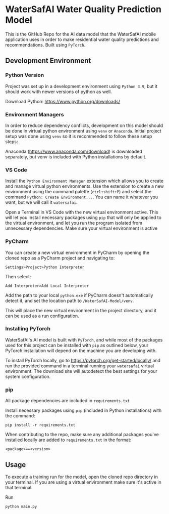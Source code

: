 # WaterSafAI Water Quality Prediction Model

This is the GitHub Repo for the AI data model that the WaterSafAI mobile application uses in order to make residential
water quality predictions and recommendations. Built using `PyTorch`.

## Development Environment
### Python Version
Project was set up in a development environment using `Python 3.9`, but it should work with newer versions of python as well.

Download Python: https://www.python.org/downloads/

### Environment Managers
In order to reduce dependency conflicts, development on this model should be done in virtual python environment using `venv`
or `Anaconda`. Initial project setup was done using `venv` so it is recommended to follow these setup steps:

Anaconda (https://www.anaconda.com/download) is downloaded separately, but venv is included with Python installations by default.

### VS Code
Install the `Python Environment Manager` extension which allows you to create and manage virtual python environments. Use
the extension to create a new environment using the command palette (`ctrl+shift+P`) and select the command 
`Python: Create Environment...`. You can name it whatever you want, but we will call it `watersafai`.

Open a Terminal in VS Code with the new virtual environment active. This will let you install necessary packages using
`pip` that will only be applied to the virtual environment, and let you run the program isolated from unnecessary dependencies.
Make sure your virtual environment is active

### PyCharm
You can create a new virtual environment in PyCharm by opening the cloned repo as a PyCharm project and navigating to:

`Settings>Project>Python Interpreter` 

Then select:

`Add Interpreter>Add Local Interpreter`

Add the path to your local `python.exe` if PyCharm doesn't automatically detect it, and set the location path to 
`/WaterSafAI-Model/venv`.

This will place the new virtual environment in the project directory, and it can be used as a run configuration.

### Installing PyTorch
WaterSafAI's AI model is built with `PyTorch`, and while most of the packages used for this project can be installed with
`pip` as outlined below, your PyTorch installation will depend on the machine you are developing with. 

To install PyTorch locally, go to https://pytorch.org/get-started/locally/ and run the provided command in a terminal 
running your `watersafai` virtual environment. The download site will autodetect the best settings for your system 
configuration.

### pip
All package dependencies are included in `requirements.txt`

Install necessary packages using `pip` (included in Python installations) with the command:

```
pip install -r requirements.txt
```

When contributing to the repo, make sure any additional packages you've installed locally are added to `requirements.txt`
in the format:
```
<package>==<version>
```

## Usage

To execute a training run for the model, open the cloned repo directory in your terminal. If you are using a virtual 
environment make sure it's active in that terminal.

Run

``` 
python main.py
```
